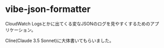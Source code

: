 # vibe-json-formatter

CloudWatch Logsとかに出てくる変なJSONのログを見やすくするためのアプリケーション。

Cline(Claude 3.5 Sonnet)に大体書いてもらいました。
